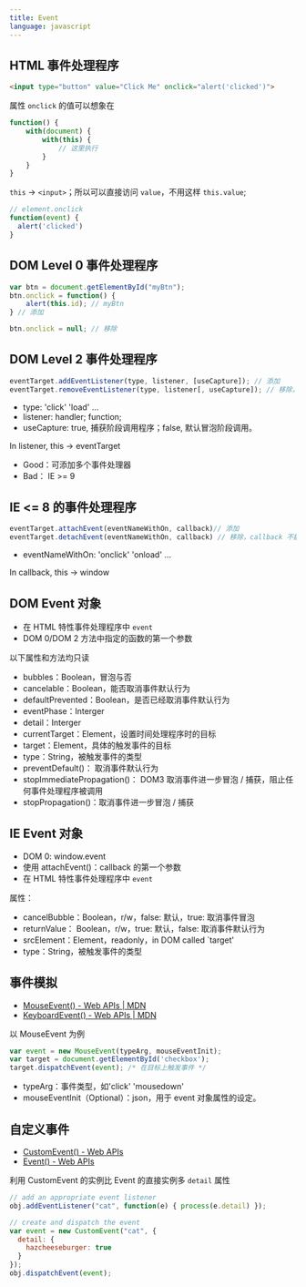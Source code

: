 ```yaml
---
title: Event
language: javascript
---
```


## HTML 事件处理程序

```html
<input type="button" value="Click Me" onclick="alert('clicked')">
```

属性 `onclick` 的值可以想象在

```javascript
function() {
    with(document) {
        with(this) {
            // 这里执行
        }
    }
}
```

`this` -> `<input>`；所以可以直接访问 `value`，不用这样 `this.value`;

```javascript
// element.onclick
function(event) {
  alert('clicked')
}
```

## DOM Level 0 事件处理程序

```javascript
var btn = document.getElementById("myBtn");
btn.onclick = function() {
    alert(this.id); // myBtn
} // 添加

btn.onclick = null; // 移除
```

## DOM Level 2 事件处理程序

```javascript
eventTarget.addEventListener(type, listener, [useCapture]); // 添加
eventTarget.removeEventListener(type, listener[, useCapture]); // 移除，listener 不能是匿名函数
```

- type: 'click' 'load' ...
- listener: handler; function;
- useCapture: true, 捕获阶段调用程序；false, 默认冒泡阶段调用。

In listener, this -> eventTarget

- Good：可添加多个事件处理器
- Bad： IE >= 9

## IE <= 8 的事件处理程序

```javascript
eventTarget.attachEvent(eventNameWithOn, callback)// 添加
eventTarget.detachEvent(eventNameWithOn, callback) // 移除，callback 不能是匿名函数
```

- eventNameWithOn: 'onclick' 'onload' ...

In callback, this -> window

## DOM Event 对象

- 在 HTML 特性事件处理程序中 `event`
- DOM 0/DOM 2 方法中指定的函数的第一个参数

以下属性和方法均只读

- bubbles：Boolean，冒泡与否
- cancelable：Boolean，能否取消事件默认行为
- defaultPrevented：Boolean，是否已经取消事件默认行为
- eventPhase：Interger
- detail：Interger
- currentTarget：Element，设置时间处理程序时的目标
- target：Element，具体的触发事件的目标
- type：String，被触发事件的类型
- preventDefault()： 取消事件默认行为
- stopImmediatePropagation()： DOM3 取消事件进一步冒泡 / 捕获，阻止任何事件处理程序被调用
- stopPropagation()：取消事件进一步冒泡 / 捕获

## IE Event 对象

- DOM 0: window.event
- 使用 attachEvent()：callback 的第一个参数
- 在 HTML 特性事件处理程序中 `event`

属性：

- cancelBubble：Boolean，r/w，false: 默认，true: 取消事件冒泡
- returnValue： Boolean，r/w，true: 默认，false: 取消事件默认行为
- srcElement：Element，readonly，in DOM called `target'
- type：String，被触发事件的类型

## 事件模拟

- [MouseEvent() - Web APIs \| MDN](https://developer.mozilla.org/en-US/docs/Web/API/MouseEvent/MouseEvent)
- [KeyboardEvent() - Web APIs \| MDN](https://developer.mozilla.org/en-US/docs/Web/API/KeyboardEvent/KeyboardEvent)

以 MouseEvent 为例

```javascript
var event = new MouseEvent(typeArg, mouseEventInit);
var target = document.getElementById('checkbox');
target.dispatchEvent(event); /* 在目标上触发事件 */
```

- typeArg：事件类型，如'click' 'mousedown'
- mouseEventInit（Optional）：json，用于 event 对象属性的设定。

## 自定义事件

- [CustomEvent() - Web APIs](https://developer.mozilla.org/en-US/docs/Web/API/CustomEvent/CustomEvent)
- [Event() - Web APIs](https://developer.mozilla.org/en-US/docs/Web/API/Event/Event)

利用 CustomEvent 的实例比 Event 的直接实例多 `detail` 属性

```javascript
// add an appropriate event listener
obj.addEventListener("cat", function(e) { process(e.detail) });

// create and dispatch the event
var event = new CustomEvent("cat", {
  detail: {
    hazcheeseburger: true
  }
});
obj.dispatchEvent(event);
```
